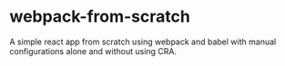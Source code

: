 # webpack-from-scratch

A simple react app from scratch using webpack and babel with manual configurations alone and without using CRA.
